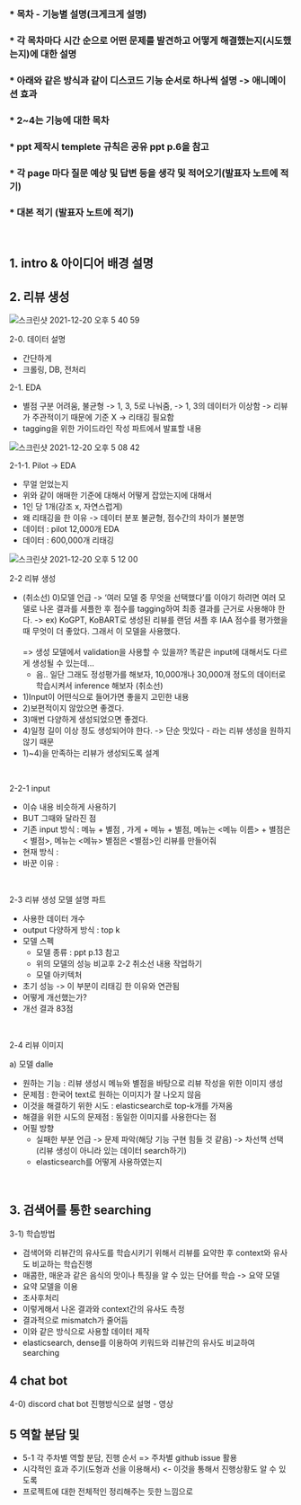 ### * 목차 - 기능별 설명(크게크게 설명)
### * 각 목차마다 시간 순으로 어떤 문제를 발견하고 어떻게 해결했는지(시도했는지)에 대한 설명
### * 아래와 같은 방식과 같이 디스코드 기능 순서로 하나씩 설명 -> 애니메이션 효과
### * 2~4는 기능에 대한 목차
### * ppt 제작시 templete 규칙은 공유 ppt p.6을 참고
### * 각 page 마다 질문 예상 및 답변 등을 생각 및 적어오기(발표자 노트에 적기)
### * 대본 적기 (발표자 노트에 적기)
<br>

## 1. intro & 아이디어 배경 설명
## 2. 리뷰 생성

![스크린샷 2021-12-20 오후 5 40 59](https://user-images.githubusercontent.com/22788924/146742889-3ea6c1be-35e6-477d-a8ad-92c435486a12.png)

2-0. 데이터 설명
- 간단하게
- 크롤링, DB, 전처리

2-1. EDA 
- 별점 구분 어려움, 불균형 -> 1, 3, 5로 나눠줌, -> 1, 3의 데이터가 이상함 -> 리뷰가 주관적이기 때문에 기준 X -> 리태깅 필요함
- tagging을 위한 가이드라인 작성 파트에서 발표할 내용<br>

![스크린샷 2021-12-20 오후 5 08 42](https://user-images.githubusercontent.com/22788924/146742908-ded3afc0-2019-4e3c-b9dd-07e0c6df6223.png)

2-1-1. Pilot -> EDA
- 무얼 얻었는지
- 위와 같이 애매한 기준에 대해서 어떻게 잡았는지에 대해서
- 1인 당 1개(강조 x, 자연스럽게)
- 왜 리태깅을 한 이유 -> 데이터 분포 불균형, 점수간의 차이가 불분명
- 데이터 : pilot 12,000개 EDA 
- 데이터 : 600,000개 리태깅<br>

![스크린샷 2021-12-20 오후 5 12 00](https://user-images.githubusercontent.com/22788924/146743083-b18c5b5e-bf78-4ac5-bba9-b21a6d8942d1.png)

2-2 리뷰 생성
- (취소선) 0)모델 언급 -> ‘여러 모델 중 무엇을 선택했다’를 이야기 하려면 여러 모델로 나온 결과를 셔플한 후 점수를 tagging하여 최종 결과를 근거로 사용해야 한다. -> ex) KoGPT, KoBART로 생성된 리뷰를 랜덤 셔플 후  IAA 점수를 평가했을때 무엇이 더 좋았다. 그래서 이 모델을 사용했다.<br><br> 
=> 생성 모델에서 validation을 사용할 수 있을까? 똑같은 input에 대해서도 다르게 생성될 수 있는데…
    - 음.. 일단 그래도 정성평가를 해보자, 10,000개나 30,000개 정도의 데이터로 학습시켜서 inference 해보자 (취소선) 
- 1)Input이 어떤식으로 들어가면 좋을지 고민한 내용
- 2)보편적이지 않았으면 좋겠다. 
- 3)매번 다양하게 생성되었으면 좋겠다.
- 4)일정 길이 이상 정도 생성되어야 한다. -> 단순 맛있다 - 라는 리뷰 생성을 원하지 않기 때문
- 1)~4)을 만족하는 리뷰가 생성되도록 설계
<br>

2-2-1 input
- 이슈 내용 비슷하게 사용하기
- BUT 그때와 달라진 점
- 기존 input 방식 : 메뉴 + 별점 , 가게 + 메뉴 + 별점, 메뉴는 <메뉴 이름> + 별점은 < 별점>, 메뉴는 <메뉴> 별점은 <별점>인 리뷰를 만들어줘
- 현재 방식 :
- 바꾼 이유 :
<br>

2-3 리뷰 생성 모델 설명 파트 
- 사용한 데이터 개수
- output 다양하게 방식 : top k
- 모델 스펙
    - 모델 종류 : ppt p.13 참고
    - 위의 모델의 성능 비교후 2-2 취소선 내용 작업하기
    - 모델 아키텍처
- 초기 성능 -> 이 부분이 리태깅 한 이유와 연관됨 
- 어떻게 개선했는가?
- 개선 결과 83점
<br>


2-4 리뷰 이미지

a) 모델 dalle 
- 원하는 기능 : 리뷰 생성시 메뉴와 별점을 바탕으로 리뷰 작성을 위한 이미지 생성
- 문제점 : 한국어 text로 원하는 이미지가 잘 나오지 않음 
- 이것을 해결하기 위한 시도 : elasticsearch로 top-k개를 가져옴
- 해결을 위한 시도의 문제점 : 동일한 이미지를 사용한다는 점
- 어필 방향
    - 실패한 부분 언급 -> 문제 파악(해당 기능 구현 힘들 것 같음) -> 차선책 선택(리뷰 생성이 아니라 있는 데이터 search하기)
    - elasticsearch를 어떻게 사용하였는지 
<br>

## 3. 검색어를 통한 searching

3-1) 학습방법
- 검색어와 리뷰간의 유사도를 학습시키기 위해서 리뷰를 요약한 후 context와 유사도 비교하는 학습진행
- 매콤한, 매운과 같은 음식의 맛이나 특징을 알 수 있는 단어를 학습 -> 요약 모델
- 요약 모델을 이용
- 조사후처리
- 이렇게해서 나온 결과와 context간의 유사도 측정
- 결과적으로 mismatch가 줄어듬
- 이와 같은 방식으로 사용할 데이터 제작
- elasticsearch, dense를 이용하여 키워드와 리뷰간의 유사도 비교하여 searching
    
## 4 chat bot

4-0) discord chat bot 진행방식으로 설명 - 영상

## 5 역할 분담 및 

- 5-1 각 주차별 역할 분담, 진행 순서 => 주차별 github issue 활용
- 시각적인 효과 주기(도형과 선을 이용해서) <- 이것을 통해서 진행상황도 알 수 있도록
- 프로젝트에 대한 전체적인 정리해주는 듯한 느낌으로




